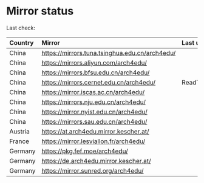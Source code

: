 <script src="./time.js"></script>
# Mirror status
Last check: <script type="text/javascript">localize(1748406665.7429082);</script>

|Country|Mirror|Last update|
|:------|:-----|:----------|
|China|https://mirrors.tuna.tsinghua.edu.cn/arch4edu/|<script type="text/javascript">localize(1748371937);</script>|
|China|https://mirrors.aliyun.com/arch4edu/|<script type="text/javascript">localize(1748371937);</script>|
|China|https://mirrors.bfsu.edu.cn/arch4edu/|<script type="text/javascript">localize(1748371937);</script>|
|China|https://mirrors.cernet.edu.cn/arch4edu/|ReadTimeout|
|China|https://mirror.iscas.ac.cn/arch4edu/|<script type="text/javascript">localize(1748371937);</script>|
|China|https://mirrors.nju.edu.cn/arch4edu/|<script type="text/javascript">localize(1748330158);</script>|
|China|https://mirror.nyist.edu.cn/arch4edu/|<script type="text/javascript">localize(1748330158);</script>|
|China|https://mirrors.sau.edu.cn/arch4edu/|<script type="text/javascript">localize(1731653531);</script>|
|Austria|https://at.arch4edu.mirror.kescher.at/|<script type="text/javascript">localize(1748371937);</script>|
|France|https://mirror.lesviallon.fr/arch4edu/|<script type="text/javascript">localize(1748371937);</script>|
|Germany|https://pkg.fef.moe/arch4edu/|<script type="text/javascript">localize(1748371937);</script>|
|Germany|https://de.arch4edu.mirror.kescher.at/|<script type="text/javascript">localize(1748371937);</script>|
|Germany|https://mirror.sunred.org/arch4edu/|<script type="text/javascript">localize(1748371937);</script>|

<script src="./tablefilter/tablefilter.js"></script>
<script src="./table.js"></script>